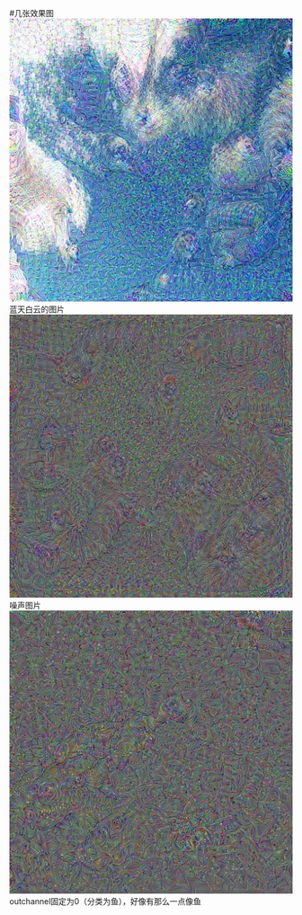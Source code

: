 
#几张效果图<br>
 ![](https://github.com/lmb633/deepdream/blob/master/data/00001.jpg)<br>   蓝天白云的图片<br>
 ![](https://github.com/lmb633/deepdream/blob/master/data/00002.jpg)<br>   噪声图片<br>
 ![](https://github.com/lmb633/deepdream/blob/master/data/00003.jpg) <br>  outchannel固定为0（分类为鱼），好像有那么一点像鱼<br>

